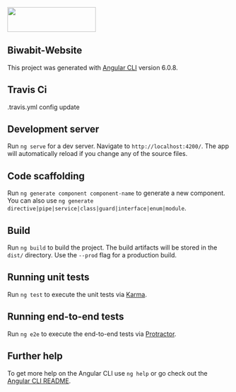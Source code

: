 [<img src="https://github.com/biwabit/logos.github.io/blob/master/official-logo-dark.png" width="200" height="56">](https://github.com/biwabit/logos.github.io/issues/5)
## Biwabit-Website
This project was generated with [Angular CLI](https://github.com/angular/angular-cli) version 6.0.8.
## Travis Ci
.travis.yml config update

## Development server

Run `ng serve` for a dev server. Navigate to `http://localhost:4200/`. The app will automatically reload if you change any of the source files.

## Code scaffolding

Run `ng generate component component-name` to generate a new component. You can also use `ng generate directive|pipe|service|class|guard|interface|enum|module`.

## Build

Run `ng build` to build the project. The build artifacts will be stored in the `dist/` directory. Use the `--prod` flag for a production build.

## Running unit tests

Run `ng test` to execute the unit tests via [Karma](https://karma-runner.github.io).

## Running end-to-end tests

Run `ng e2e` to execute the end-to-end tests via [Protractor](http://www.protractortest.org/).

## Further help

To get more help on the Angular CLI use `ng help` or go check out the [Angular CLI README](https://github.com/angular/angular-cli/blob/master/README.md).
